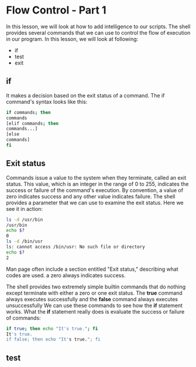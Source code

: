 # Flow Control - Part 1
In this lesson, we will look at how to add intelligence to our scripts.
The shell provides several commands that we can use to control the flow of execution in our program. In this lesson, we will look at following:

- if
- test
- exit

## if
It makes a decision based on the exit status of a command. The if command's syntax looks like this:
```bash
if commands; then
commands
[elif commands; then
commands...]
[else
commands]
fi
```

## Exit status
Commands issue a value to the system when they terminate, called an exit status. This value, which is an integer in the range of 0 to 255, indicates the success or failure of the command's execution. By convention, a value of zero indicates success and any other value indicates failure. The shell provides a parameter that we can use to examine the exit status. Here we see it in action:
```bash
ls -d /usr/bin
/usr/bin
echo $?
0
ls -d /bin/usr
ls: cannot access /bin/usr: No such file or directory
echo $?
2
```
Man page often include a section entitled "Exit status," describing what codes are used. a zero always indicates success.

The shell provides two extremely simple builtin commands that do nothing except terminate with either a zero or one exit status. The **true** command always executes successfully and the **false** command always executes unsuccessfully
We can use these commands to see how the **if** statement works. What the **if** statement really does is evaluate the success or failure of commands:
```bash
if true; then echo "It's true."; fi
It's true.
if false; then echo "It's true."; fi

```

## test

<!--stackedit_data:
eyJoaXN0b3J5IjpbMTM2NjkyMjY1Nyw4NDUzMzg5MjhdfQ==
-->